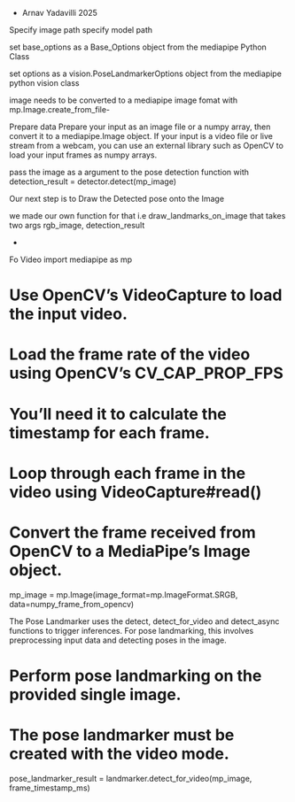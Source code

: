 * Arnav Yadavilli 2025

Specify image path
specify model path


set base_options as a Base_Options object from the mediapipe Python Class

set options as a vision.PoseLandmarkerOptions object from the mediapipe python vision class

image needs to be converted to a mediapipe image fomat with mp.Image.create_from_file-

Prepare data
Prepare your input as an image file or a numpy array, then convert it to a mediapipe.Image object. If your input is a video file or live stream from a webcam, you can use an external library such as OpenCV to load your input frames as numpy arrays.


pass the image as a argument to the pose detection function with detection_result = detector.detect(mp_image)

Our next step is to Draw the Detected pose onto the Image

we made our own function for that i.e draw_landmarks_on_image that takes two args rgb_image, detection_result


-
Fo Video
import mediapipe as mp

# Use OpenCV’s VideoCapture to load the input video.

# Load the frame rate of the video using OpenCV’s CV_CAP_PROP_FPS
# You’ll need it to calculate the timestamp for each frame.

# Loop through each frame in the video using VideoCapture#read()

# Convert the frame received from OpenCV to a MediaPipe’s Image object.
mp_image = mp.Image(image_format=mp.ImageFormat.SRGB, data=numpy_frame_from_opencv)
    

The Pose Landmarker uses the detect, detect_for_video and detect_async functions to trigger inferences. For pose landmarking, this involves preprocessing input data and detecting poses in the image.

# Perform pose landmarking on the provided single image.
# The pose landmarker must be created with the video mode.
pose_landmarker_result = landmarker.detect_for_video(mp_image, frame_timestamp_ms)
    



